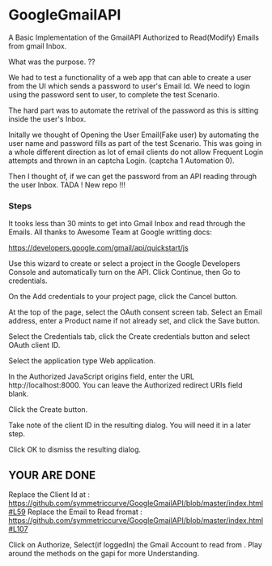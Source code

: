 # GoogleGmailAPI
A Basic Implementation of the GmailAPI Authorized to Read(Modify) Emails from gmail Inbox. 

What was the purpose. ??

We had to test a functionality of a web app that can able to create a user from the UI which sends a password to user's Email Id. We need to login using the password sent to user, to complete the test Scenario. 

The hard part was to automate the retrival of the password as this is sitting inside the user's Inbox. 

Initally we thought of Opening the User Email(Fake user) by automating the user name and password fills as part of the test Scenario. This was going in a whole different direction as lot of email clients do not allow  Frequent Login attempts and thrown in an captcha Login. (captcha 1 Automation 0).

Then I thought of, if we can get the password from an API reading through the user Inbox. TADA ! New repo !!!

### Steps
It tooks less than 30 mints to get into Gmail Inbox and read through the Emails. All thanks to Awesome Team at Google writting docs: 

https://developers.google.com/gmail/api/quickstart/js


Use this wizard to create or select a project in the Google Developers Console and automatically turn on the API. Click Continue, then Go to credentials.

On the Add credentials to your project page, click the Cancel button.

At the top of the page, select the OAuth consent screen tab. Select an Email address, enter a Product name if not already set, and click the Save button.

Select the Credentials tab, click the Create credentials button and select OAuth client ID.

Select the application type Web application.

In the Authorized JavaScript origins field, enter the URL http://localhost:8000. You can leave the Authorized redirect URIs field blank.

Click the Create button.

Take note of the client ID in the resulting dialog. You will need it in a later step.

Click OK to dismiss the resulting dialog.

## YOUR ARE DONE

Replace the Client Id at : https://github.com/symmetriccurve/GoogleGmailAPI/blob/master/index.html#L59 
Replace the Email to Read fromat : https://github.com/symmetriccurve/GoogleGmailAPI/blob/master/index.html#L107


Click on Authorize, Select(if loggedIn) the Gmail Account to read from .  Play around the methods on the gapi for more Understanding.



